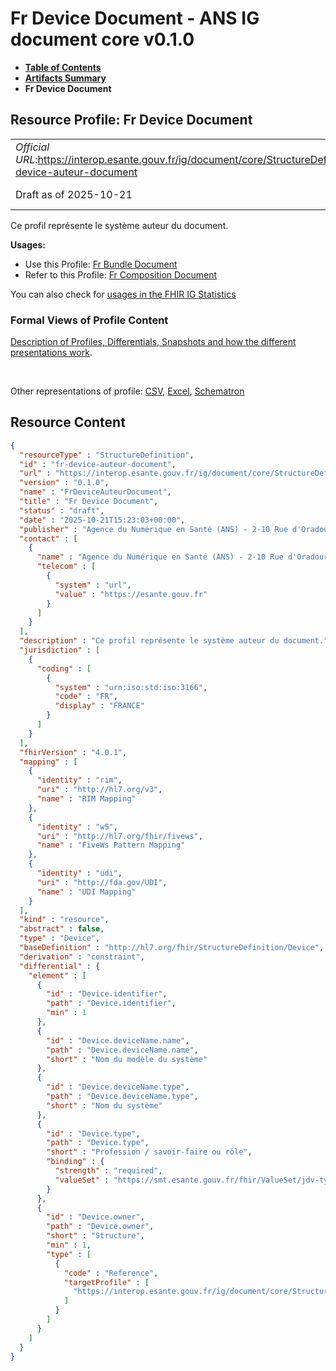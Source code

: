 # Fr Device Document - ANS IG document core v0.1.0

* [**Table of Contents**](toc.md)
* [**Artifacts Summary**](artifacts.md)
* **Fr Device Document**

## Resource Profile: Fr Device Document 

| | |
| :--- | :--- |
| *Official URL*:https://interop.esante.gouv.fr/ig/document/core/StructureDefinition/fr-device-auteur-document | *Version*:0.1.0 |
| Draft as of 2025-10-21 | *Computable Name*:FrDeviceAuteurDocument |

 
Ce profil représente le système auteur du document. 

**Usages:**

* Use this Profile: [Fr Bundle Document](StructureDefinition-fr-bundle-document.md)
* Refer to this Profile: [Fr Composition Document](StructureDefinition-fr-composition-document.md)

You can also check for [usages in the FHIR IG Statistics](https://packages2.fhir.org/xig/ans.document.fr.core|current/StructureDefinition/fr-device-auteur-document)

### Formal Views of Profile Content

 [Description of Profiles, Differentials, Snapshots and how the different presentations work](http://build.fhir.org/ig/FHIR/ig-guidance/readingIgs.html#structure-definitions). 

 

Other representations of profile: [CSV](StructureDefinition-fr-device-auteur-document.csv), [Excel](StructureDefinition-fr-device-auteur-document.xlsx), [Schematron](StructureDefinition-fr-device-auteur-document.sch) 



## Resource Content

```json
{
  "resourceType" : "StructureDefinition",
  "id" : "fr-device-auteur-document",
  "url" : "https://interop.esante.gouv.fr/ig/document/core/StructureDefinition/fr-device-auteur-document",
  "version" : "0.1.0",
  "name" : "FrDeviceAuteurDocument",
  "title" : "Fr Device Document",
  "status" : "draft",
  "date" : "2025-10-21T15:23:03+00:00",
  "publisher" : "Agence du Numérique en Santé (ANS) - 2-10 Rue d'Oradour-sur-Glane, 75015 Paris",
  "contact" : [
    {
      "name" : "Agence du Numérique en Santé (ANS) - 2-10 Rue d'Oradour-sur-Glane, 75015 Paris",
      "telecom" : [
        {
          "system" : "url",
          "value" : "https://esante.gouv.fr"
        }
      ]
    }
  ],
  "description" : "Ce profil représente le système auteur du document.",
  "jurisdiction" : [
    {
      "coding" : [
        {
          "system" : "urn:iso:std:iso:3166",
          "code" : "FR",
          "display" : "FRANCE"
        }
      ]
    }
  ],
  "fhirVersion" : "4.0.1",
  "mapping" : [
    {
      "identity" : "rim",
      "uri" : "http://hl7.org/v3",
      "name" : "RIM Mapping"
    },
    {
      "identity" : "w5",
      "uri" : "http://hl7.org/fhir/fivews",
      "name" : "FiveWs Pattern Mapping"
    },
    {
      "identity" : "udi",
      "uri" : "http://fda.gov/UDI",
      "name" : "UDI Mapping"
    }
  ],
  "kind" : "resource",
  "abstract" : false,
  "type" : "Device",
  "baseDefinition" : "http://hl7.org/fhir/StructureDefinition/Device",
  "derivation" : "constraint",
  "differential" : {
    "element" : [
      {
        "id" : "Device.identifier",
        "path" : "Device.identifier",
        "min" : 1
      },
      {
        "id" : "Device.deviceName.name",
        "path" : "Device.deviceName.name",
        "short" : "Nom du modèle du système"
      },
      {
        "id" : "Device.deviceName.type",
        "path" : "Device.deviceName.type",
        "short" : "Nom du système"
      },
      {
        "id" : "Device.type",
        "path" : "Device.type",
        "short" : "Profession / savoir-faire ou rôle",
        "binding" : {
          "strength" : "required",
          "valueSet" : "https://smt.esante.gouv.fr/fhir/ValueSet/jdv-type-systeme-cisis"
        }
      },
      {
        "id" : "Device.owner",
        "path" : "Device.owner",
        "short" : "Structure",
        "min" : 1,
        "type" : [
          {
            "code" : "Reference",
            "targetProfile" : [
              "https://interop.esante.gouv.fr/ig/document/core/StructureDefinition/fr-organization-document"
            ]
          }
        ]
      }
    ]
  }
}

```
